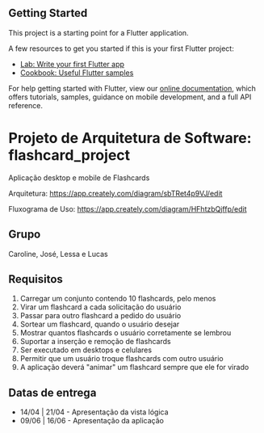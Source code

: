 ## Getting Started

This project is a starting point for a Flutter application.

A few resources to get you started if this is your first Flutter project:

- [Lab: Write your first Flutter app](https://flutter.dev/docs/get-started/codelab)
- [Cookbook: Useful Flutter samples](https://flutter.dev/docs/cookbook)

For help getting started with Flutter, view our
[online documentation](https://flutter.dev/docs), which offers tutorials,
samples, guidance on mobile development, and a full API reference.

# Projeto de Arquitetura de Software: flashcard_project
Aplicação desktop e mobile de Flashcards

Arquitetura: https://app.creately.com/diagram/sbTRet4p9VJ/edit

Fluxograma de Uso: https://app.creately.com/diagram/HFhtzbQjffp/edit

## Grupo
Caroline, José, Lessa e Lucas

## Requisitos

1. Carregar um conjunto contendo 10 flashcards, pelo menos
2. Virar um flashcard a cada solicitação do usuário
3. Passar para outro flashcard a pedido do usuário
4. Sortear um flashcard, quando o usuário desejar
5. Mostrar quantos flashcards o usuário corretamente se lembrou
6. Suportar a inserção e remoção de flashcards
7. Ser executado em desktops e celulares
8. Permitir que um usuário troque flashcards com outro usuário
9. A aplicação deverá "animar" um flashcard sempre que ele for virado

## Datas de entrega
* 14/04 | 21/04 - Apresentação da vista lógica
* 09/06 | 16/06 - Apresentação da aplicação

